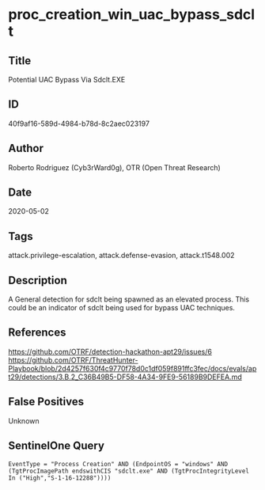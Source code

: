 # proc_creation_win_uac_bypass_sdclt

## Title
Potential UAC Bypass Via Sdclt.EXE

## ID
40f9af16-589d-4984-b78d-8c2aec023197

## Author
Roberto Rodriguez (Cyb3rWard0g), OTR (Open Threat Research)

## Date
2020-05-02

## Tags
attack.privilege-escalation, attack.defense-evasion, attack.t1548.002

## Description
A General detection for sdclt being spawned as an elevated process. This could be an indicator of sdclt being used for bypass UAC techniques.

## References
https://github.com/OTRF/detection-hackathon-apt29/issues/6
https://github.com/OTRF/ThreatHunter-Playbook/blob/2d4257f630f4c9770f78d0c1df059f891ffc3fec/docs/evals/apt29/detections/3.B.2_C36B49B5-DF58-4A34-9FE9-56189B9DEFEA.md

## False Positives
Unknown

## SentinelOne Query
```
EventType = "Process Creation" AND (EndpointOS = "windows" AND (TgtProcImagePath endswithCIS "sdclt.exe" AND (TgtProcIntegrityLevel In ("High","S-1-16-12288"))))

```